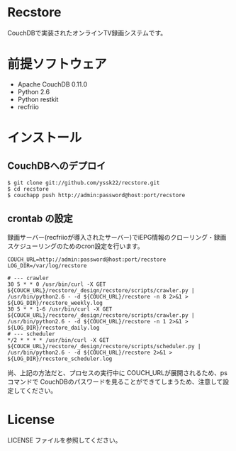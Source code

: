 # Recstore

CouchDBで実装されたオンラインTV録画システムです。

# 前提ソフトウェア

- Apache CouchDB 0.11.0
- Python 2.6 
- Python restkit
- recfriio

# インストール
## CouchDBへのデプロイ

    $ git clone git://github.com/yssk22/recstore.git
    $ cd recstore
    $ couchapp push http://admin:password@host:port/recstore

## crontab の設定

録画サーバー(recfriioが導入されたサーバー)でiEPG情報のクローリング・録画スケジューリングのためのcron設定を行います。

    COUCH_URL=http://admin:password@host:port/recstore
    LOG_DIR=/var/log/recstore
    
    # --- crawler
    30 5 * * 0 /usr/bin/curl -X GET ${COUCH_URL}/recstore/_design/recstore/scripts/crawler.py | /usr/bin/python2.6 - -d ${COUCH_URL}/recstore -n 8 2>&1 > ${LOG_DIR}/recstore_weekly.log
    30 5 * * 1-6 /usr/bin/curl -X GET ${COUCH_URL}/recstore/_design/recstore/scripts/crawler.py | /usr/bin/python2.6 - -d ${COUCH_URL}/recstore -n 1 2>&1 > ${LOG_DIR}/recstore_daily.log
    # --- scheduler
    */2 * * * * /usr/bin/curl -X GET ${COUCH_URL}/recstore/_design/recstore/scripts/scheduler.py | /usr/bin/python2.6 - -d ${COUCH_URL}/recstore 2>&1 > ${LOG_DIR}/recstore_scheduler.log

尚、上記の方法だと、プロセスの実行中に COUCH_URLが展開されるため、ps コマンドで CouchDBのパスワードを見ることができてしまうため、注意して設定してください。

# License

LICENSE ファイルを参照してください。